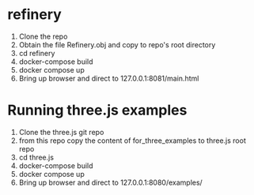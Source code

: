 # refinery

1. Clone the repo
1. Obtain the file Refinery.obj and copy to repo's root directory
1. cd refinery
1. docker-compose build
1. docker compose up
1. Bring up browser and direct to 127.0.0.1:8081/main.html

# Running three.js examples

1. Clone the three.js git repo
1. from this repo copy the content of for_three_examples to three.js root repo
1. cd three.js
1. docker-compose build
1. docker compose up
1. Bring up browser and direct to 127.0.0.1:8080/examples/
